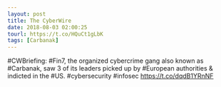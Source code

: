 ```yaml
---
layout: post
title: The CyberWire
date: 2018-08-03 02:00:25
tourl: https://t.co/HQuCt1gLbK
tags: [Carbanak]
---
```

#CWBriefing: #Fin7, the organized cybercrime gang also known as #Carbanak, saw 3 of its leaders picked up by #European authorities &amp; indicted in the #US.  #cybersecurity #infosec https://t.co/dqdB1YRnNF